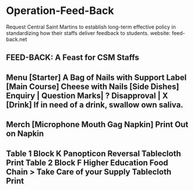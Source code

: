# Operation-Feed-Back
Request Central Saint Martins to establish long-term effective policy in standardizing how their staffs deliver feedback to students.
website: feed-back.net

FEED-BACK: A Feast for CSM Staffs
----
Menu
[Starter]
A Bag of Nails with Support Label
[Main Course]
Cheese with Nails
[Side Dishes]
Enquiry | Question Marks|  ?
Disapproval | X
[Drink]
If in need of a drink, swallow own saliva. 
----
Merch
[Microphone Mouth Gag Napkin]
Print Out on Napkin
----
Table 1 Block K
Panopticon Reversal
Tablecloth Print
Table 2 Block F
Higher Education Food Chain > Take Care of your Supply
Tablecloth Print
----
